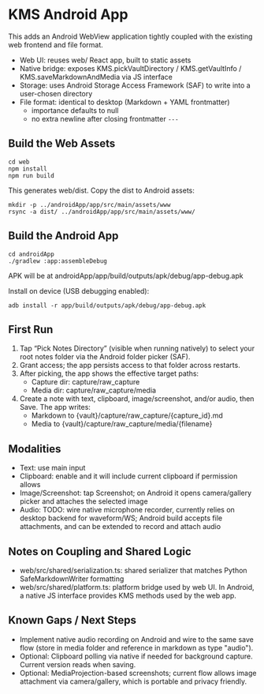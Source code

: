 # KMS Android App

This adds an Android WebView application tightly coupled with the existing web frontend and file format.

- Web UI: reuses web/ React app, built to static assets
- Native bridge: exposes KMS.pickVaultDirectory / KMS.getVaultInfo / KMS.saveMarkdownAndMedia via JS interface
- Storage: uses Android Storage Access Framework (SAF) to write into a user-chosen directory
- File format: identical to desktop (Markdown + YAML frontmatter)
  - importance defaults to null
  - no extra newline after closing frontmatter `---`

## Build the Web Assets

```
cd web
npm install
npm run build
```

This generates web/dist. Copy the dist to Android assets:

```
mkdir -p ../androidApp/app/src/main/assets/www
rsync -a dist/ ../androidApp/app/src/main/assets/www/
```

## Build the Android App

```
cd androidApp
./gradlew :app:assembleDebug
```

APK will be at androidApp/app/build/outputs/apk/debug/app-debug.apk

Install on device (USB debugging enabled):

```
adb install -r app/build/outputs/apk/debug/app-debug.apk
```

## First Run

1) Tap “Pick Notes Directory” (visible when running natively) to select your root notes folder via the Android folder picker (SAF).  
2) Grant access; the app persists access to that folder across restarts.  
3) After picking, the app shows the effective target paths:
   - Capture dir: capture/raw_capture
   - Media dir: capture/raw_capture/media
4) Create a note with text, clipboard, image/screenshot, and/or audio, then Save. The app writes:
   - Markdown to {vault}/capture/raw_capture/{capture_id}.md
   - Media to {vault}/capture/raw_capture/media/{filename}

## Modalities

- Text: use main input
- Clipboard: enable and it will include current clipboard if permission allows
- Image/Screenshot: tap Screenshot; on Android it opens camera/gallery picker and attaches the selected image
- Audio: TODO: wire native microphone recorder, currently relies on desktop backend for waveform/WS; Android build accepts file attachments, and can be extended to record and attach audio

## Notes on Coupling and Shared Logic

- web/src/shared/serialization.ts: shared serializer that matches Python SafeMarkdownWriter formatting
- web/src/shared/platform.ts: platform bridge used by web UI. In Android, a native JS interface provides KMS methods used by the web app.

## Known Gaps / Next Steps

- Implement native audio recording on Android and wire to the same save flow (store in media folder and reference in markdown as type "audio").
- Optional: Clipboard polling via native if needed for background capture. Current version reads when saving.
- Optional: MediaProjection-based screenshots; current flow allows image attachment via camera/gallery, which is portable and privacy friendly.
